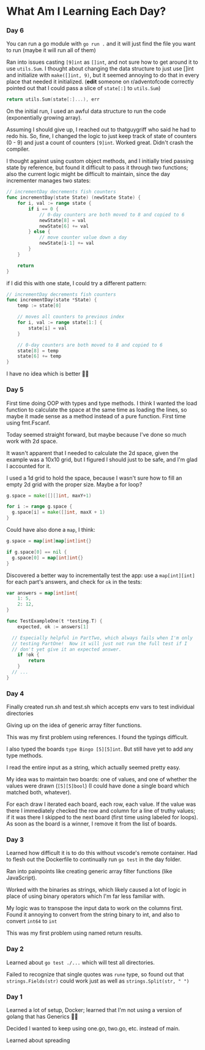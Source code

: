 # What Am I Learning Each Day?

### Day 6

You can run a go module with `go run .` and it will just find the file you want to run (maybe it will run all of them)

Ran into issues casting `[9]int` as `[]int`, and not sure how to get around it to use `utils.Sum`.   I thought about changing the data structure to just use []int and initialize with `make([]int, 9)`, but it seemed annoying to do that in every place that needed it initialized. (**edit** someone on r/adventofcode correctly pointed out that I could pass a slice of `state[:]` to `utils.Sum`)

```go
return utils.Sum(state[:]...), err
```

On the initial run, I used an awful data structure to run the code (exponentially growing array).

Assuming I should give up, I reached out to thatguygriff who said he had to redo his.  So, fine, I changed the logic to just keep track of state of counters (0 - 9) and just a count of counters `[9]int`.  Worked great.  Didn't crash the compiler.

I thought against using custom object methods, and I initially tried passing state by reference, but found it difficult to pass it through two functions; also the current logic might be difficult to maintain, since the day incrementer manages two states:

```go
// incrementDay decrements fish counters
func incrementDay(state State) (newState State) {
	for i, val := range state {
		if i == 0 {
			// 0-day counters are both moved to 8 and copied to 6
			newState[8] = val
			newState[6] += val
		} else {
			// move counter value down a day
			newState[i-1] += val
		}
	}

	return
}
```

if I did this with one state, I could try a different pattern:

```go
// incrementDay decrements fish counters
func incrementDay(state *State) {
	temp := state[0]

	// moves all counters to previous index
	for i, val := range state[1:] {
		state[i] = val
	}

	// 0-day counters are both moved to 8 and copied to 6
	state[8] = temp
	state[6] += temp
}
```

I have no idea which is better 🤷‍♀️

### Day 5

First time doing OOP with types and type methods.  I think I wanted the load function to calculate the space at the same time as loading the lines, so maybe it made sense as a method instead of a pure function. First time using fmt.Fscanf.

Today seemed straight forward, but maybe because I've done so much work with 2d space.

It wasn't apparent that I needed to calculate the 2d space, given the example was a 10x10 grid, but I figured I should just to be safe, and I'm glad I accounted for it.

I used a 1d grid to hold the space, because I wasn't sure how to fill an empty 2d grid with the proper size.  Maybe a for loop?

```go
g.space = make([][]int, maxY+1)

for i := range g.space {
  g.space[i] = make([]int, maxX + 1)
}
```

Could have also done a `map`, I think:

```go
g.space = map[int]map[int]int{}

if g.space[0] == nil {
  g.space[0] = map[int]int{}
}
```

Discovered a better way to incrementally test the app: use a `map[int][int]` for each part's answers, and check for `ok` in the tests:

```go
var answers = map[int]int{
	1: 5,
	2: 12,
}

func TestExampleOne(t *testing.T) {
	expected, ok := answers[1]

  // Especially helpful in PartTwo, which always fails when I'm only 
  // testing PartOne!  Now it will just not run the full test if I
  // don't yet give it an expected answer.
	if !ok {
		return
	}
  // ...
}
```

### Day 4

Finally created run.sh and test.sh which accepts env vars to test individual directories

Giving up on the idea of generic array filter functions.

This was my first problem using references.  I found the typings difficult.

I also typed the boards `type Bingo [5][5]int`.  But still have yet to add any type methods. 

I read the entire input as a string, which actually seemed pretty easy.

My idea was to maintain two boards: one of values, and one of whether the values were drawn (`[5][5]bool`) (I could have done a single board which matched both, whatever). 

For each draw I iterated each board, each row, each value. If the value was there I immediately checked the row and column for a line of truthy values; if it was there I skipped to the next board (first time using labeled for loops). As soon as the board is a winner, I remove it from the list of boards.

### Day 3

Learned how difficult it is to do this without vscode's remote container. Had to flesh out the Dockerfile to continually run `go test` in the day folder.

Ran into painpoints like creating generic array filter functions (like JavaScript).

Worked with the binaries as strings, which likely caused a lot of logic in place of using binary operators which I'm far less familiar with.

My logic was to transpose the input data to work on the columns first.  Found it annoying to convert from the string binary to int, and also to convert `int64` to `int`

This was my first problem using named return results.

### Day 2

Learned about `go test ./...` which will test all directories.

Failed to recognize that single quotes was `rune` type, so found out that `strings.Fields(str)` could work just as well as `strings.Split(str, " ")`

### Day 1

Learned a lot of setup, Docker; learned that I'm not using a version of golang that has Generics 🤦‍♀️

Decided I wanted to keep using one.go, two.go, etc. instead of main.

Learned about spreading
